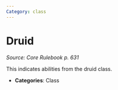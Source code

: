 ```yaml
---
Category: class
---
```

# Druid  
*Source: Core Rulebook p. 631*  

This indicates abilities from the druid class.

- **Categories**: Class